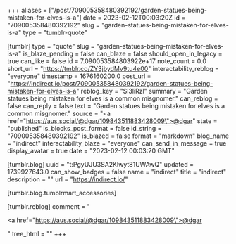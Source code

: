 +++
aliases = ["/post/709005358480392192/garden-statues-being-mistaken-for-elves-is-a"]
date = 2023-02-12T00:03:20Z
id = "709005358480392192"
slug = "garden-statues-being-mistaken-for-elves-is-a"
type = "tumblr-quote"

[tumblr]
type = "quote"
slug = "garden-statues-being-mistaken-for-elves-is-a"
is_blaze_pending = false
can_blaze = false
should_open_in_legacy = true
can_like = false
id = 7.090053584803922e+17
note_count = 0.0
short_url = "https://tmblr.co/ZY3jbydMv9tu4e00"
interactability_reblog = "everyone"
timestamp = 1676160200.0
post_url = "https://indirect.io/post/709005358480392192/garden-statues-being-mistaken-for-elves-is-a"
reblog_key = "Sl3liRzl"
summary = "Garden statues being mistaken for elves is a common misgnomer."
can_reblog = false
can_reply = false
text = "Garden statues being mistaken for elves is a common misgnomer."
source = "<a href=\"https://aus.social/@dgar/109843511883428009\">@dgar</a>"
state = "published"
is_blocks_post_format = false
id_string = "709005358480392192"
is_blazed = false
format = "markdown"
blog_name = "indirect"
interactability_blaze = "everyone"
can_send_in_message = true
display_avatar = true
date = "2023-02-12 00:03:20 GMT"

[tumblr.blog]
uuid = "t:PgyUJU3SA2Klwyt81UWAwQ"
updated = 1739927643.0
can_show_badges = false
name = "indirect"
title = "indirect"
description = ""
url = "https://indirect.io/"

[tumblr.blog.tumblrmart_accessories]

[tumblr.reblog]
comment = "<p><a href=\"https://aus.social/@dgar/109843511883428009\">@dgar</a></p>"
tree_html = ""
+++
